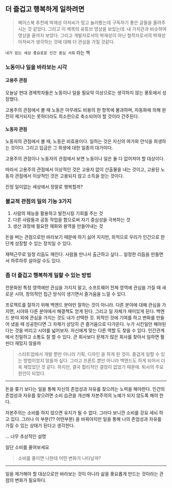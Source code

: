 ## 더 즐겁고 행복하게 일하려면
> 페이스북 추천에 박재성 아저씨가 떴고 눌러봤는데 구독하기 좋은 글들을 올려주시는 것 같았다. 
> 그리고 이 제목의 유튜브 영상을 보았는데. 내 가치관과 비슷하여 영상을 끝까지 보았다. 그리고 
> 개발자로서의 박재성이 아닌 철학자로서의 박재성아저씨가 생각하는 것에 대해 더 관심을 가질 것같다.

`내가 믿는 세상 풍요로운 인간 중심 사회` 라는 책 

### 노동이나 일을 바라보는 시각
#### 고용주 관점
오늘날 현대 경제학자들은 노동이나 일을 필요악 이상으로는 생각하지 않는 풍토에서 성장했다.

고용주의 관점에서 볼 때 노동은 아무래도 비용의 한 항목에 불과하며, 자동화에 의해 완전히 제거되지는 
못하더라도 최소한으로 축소되어야 할 것이라 간주된다.

#### 노동자 관점
노동자의 관점에서 볼 때, 노동은 비효용이다. 일하는 것은 자신의 여가와 안식을 희생하는 것이다.
그리고 임금은 그 희생에 대한 일종의 대가이다.

고용주의 관점이나 노동자의 관점에서 보면 노동이나 일은 둘 다 없어져야 할 대상이다.

따라서 고용주의 관점에서 이상적인 것은 고용자 없이 산출물을 내는 것이고, 
고용된 노동자 관점에서 이상적인 것은 고용되지 않고 소득을 얻는 것이다.
 
진정 일이없는 세상에서 정말로 행복할까?

### 불교적 관점의 일의 기능 3가지
1. 사람의 재능을 활용하고 발전시킬 기회를 주는 것
2. 다른 사람들과 공동 작업을 함으로써 자기 중심성을 극복하는 것
3. 생산 과정에 필요한 재화와 용역을 만들어내는 것

돈을 버는 관점으로만 바라보기 때문에 하기 싫어 지지만, 외적으로 우리가 인간으로 한 단계 성장할 수 있는 장치일 수 있다.

재택근무로 일정 리듬도 깨진다. 사람들 만나서 출근하고 싶다...
일정한 리듬을 만들면서 하루하루 살아갈 수도 있다.

### 좀 더 즐겁고 행복하게 일할 수 있는 방법
전문화된 특정 영역에만 관심을 가지지 말고, 소프트웨어 전체 영역에 관심을 가질 때 새로운 시야, 창의적인 접근 방식이 생기면서 즐거움을 느낄 수 있다.

프로젝트를 잘하기 위해 백엔드 분야만 잘하는 것이 아니라. 다른 분야에 대해 관심을 가지면, 시야와 다른 분야에서 해결책도 얻게 된다.
그리고 일 자체가 재미있게 된다. 백엔드 분야 외에 관심을 가지는 것도 내가 선택한 것.
외적인 것에 기여를 하고 변화를 만들어 냈을 때 성공한다면 그 자체가 상당히 큰 즐거움으로 다가온다.
누가 시킨일만 해야된다는 것을 버리고 시야를 넓어보자.
자신에게 맞는 다른 역할 도 찾을 수 있다. 인간관계에서 친밀하고 소통도 잘 할 수 있다.
큰 회사보다 문제가 많은 회사를 찾아서 일하면 훨씬더 재밌지 않을까 

> 스타트업에서 개발 뿐만 아니라 기획, 디자인 을 하게 된 것이. 즐겁게 일할 수 있는 방법이었지 않을까 싶다. 
> 그리고 프론트 뿐만 아니라 백엔드도 하게 되어서 더욱 재밌었던 것 같다.
> 하지만, 결국 합리적인 결정이 없었기 때문에. 퇴사의 주요 원인이 되었다. 

 
---
돈을 쫒기 보다는 일을 통해 자신의 존엄성과 자유를 찾으려는 노력을 해야한다. 인간의 존엄성과 자유를 찾으려면
소비 습관을 개선해 자본주의의 노예가 되지 않도록 해야 한다.

자본주의는 소비를 하지 않으면 유지가 될 수 없다. 그러다 보니깐 소비를 강요 세뇌 하고 있다.
그러나 이 부분(?? 어떤부분) 을 바꿔야지만 일을 통해 나의 존엄성과 자유를 가질 수 있는 상태가 된다고 생각한다.

... 너무 추상적인 설명 

일단 소비를 줄여보세요

> 소비를 줄이면 나한테 어떤 변화가 나타날까?  

---
일을 제거해야 할 대상으로만 바라보는 것이 아니라 삶을 풍요롭게 만드는 것이라는 관점의 변화가 필요하다.
